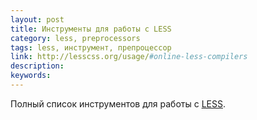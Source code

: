```yaml
---
layout: post
title: Инструменты для работы с LESS
category: less, preprocessors
tags: less, инструмент, препроцессор
link: http://lesscss.org/usage/#online-less-compilers
description:
keywords:
---
```


<p>Полный список инструментов для работы с <a href="/search/id41">LESS</a>.</p>
